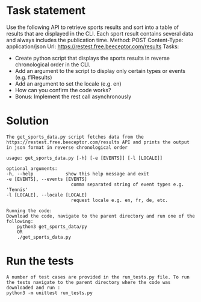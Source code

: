 # Task statement
Use the following API to retrieve sports results and sort into a table of results that are displayed in the CLI. Each sport result contains several data and always includes the publication time. 
    Method: POST
    Content-Type: application/json
    Url: https://restest.free.beeceptor.com/results 
Tasks:
-	Create python script that displays the sports results in reverse chronological order in the CLI.
-	Add an argument to the script to display only certain types or events (e.g. f1Results)
-	Add an argument to set the locale (e.g. en)
-	How can you confirm the code works?
-	Bonus: Implement the rest call asynchronously


# Solution
	The get_sports_data.py script fetches data from the https://restest.free.beeceptor.com/results API and prints the output in json format in reverse chronological order
	
	usage: get_sports_data.py [-h] [-e [EVENTS]] [-l [LOCALE]]

	optional arguments:
  	-h, --help            show this help message and exit
  	-e [EVENTS], --events [EVENTS]
                        	comma separated string of event types e.g. 'Tennis'
  	-l [LOCALE], --locale [LOCALE]
                        	request locale e.g. en, fr, de, etc.

	Running the code:
	Download the code, navigate to the parent directory and run one of the following:
		python3 get_sports_data/py
		OR
		./get_sports_data.py

# Run the tests
	A number of test cases are provided in the run_tests.py file. To run the tests navigate to the parent directory where the code was downloaded and run :
	python3 -m unittest run_tests.py
